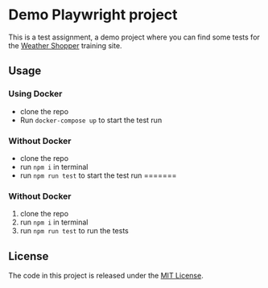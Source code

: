 # Demo Playwright project

This is a test assignment, a demo project where you can find some tests for the [Weather Shopper](https://weathershopper.pythonanywhere.com/) training site.

## Usage

### Using Docker

- clone the repo
- Run `docker-compose up` to start the test run

### Without Docker

- clone the repo
- run `npm i` in terminal
- run `npm run test` to start the test run
=======
### Without Docker
1. clone the repo
2. run `npm i` in terminal
3. run `npm run test` to run the tests

## License

The code in this project is released under the [MIT License](LICENSE).
